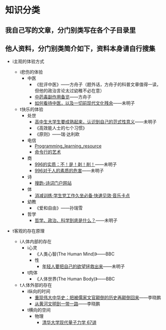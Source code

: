 # 知识分类

## 我自己写的文章，分门别类写在各个子目录里

## 他人资料，分门别类简介如下，资料本身请自行搜集

- i主观的体验方式
	- i悲伤的体验
		- 中医
			- 《批评中医》——方舟子（题外话，方舟子的科普文章值得一读，但他的政治言论太过幼稚不必在意）
			- [中药毒副作用备览](https://www.douban.com/group/topic/4182073/)——方舟子
			- [如何看待中医，以及一切前现代文化残余](https://www.bilibili.com/video/BV1Ed4y1N7mh/)——未明子
	 - t快乐的体验
		- 处世
			- [高中生大学生要成熟起来，认识到自己的范式性意义](https://www.bilibili.com/video/BV13e4y1e7ss/)——未明子
			- 《高效能人士的七个习惯》
			- 《原则》——瑞·达利欧
		- 电信
			- [Programming_learning_resource](https://github.com/shihyu/Programming_learning_resource)
			- [命令行的艺术](https://github.com/jlevy/the-art-of-command-line/blob/master/README-zh.md)
		- 商
			- [996的实质：不！是！剥！削！](https://space.bilibili.com/23191782/)——未明子
			- [996对于人的素质的危害](https://www.bilibili.com/video/BV1Pq4y1x7fi/)——未明子
		- 诗
			- [搜韵-诗词门户网站](https://sou-yun.cn/)
		- 体
			- [消减训练·学生党工作久坐必备·快速见效·音乐卡点](https://www.bilibili.com/video/BV1gy4y1J7Bg/)
		- 幼教
			- 《爱和自由》——孙瑞雪
		- 哲学
			- [哲学、政治、科学到底是什么？](https://www.bilibili.com/video/BV1Jt4y1w71y/)——未明子

- t客观的存在原理
	- i人体内部的存在
		- i心灵
			- 《人类心智(The Human Mind)》——BBC
			- 性
				- [年轻人要把自己的欲望拯救出来](https://www.bilibili.com/video/BV1WK411U7Mr/)——未明子
		- t肉体
			- 《人体世界(The Human Body)》——BBC
	- t人体外部的存在
		- i纵向的时间
			- [重现伟大中华史：把被儒家文官颠倒的历史再颠倒回来](http://www.xinfajia.net/15955.html)——李晓鹏
			- [从黄河文明到一带一路](http://mp.weixin.qq.com/mp/homepage?__biz=MjM5MzY0ODgyNg==&hid=1&sn=61e04d7a48852fd9b70e452649d829e3&scene=18#wechat_redirect)——李晓鹏
		- t横向的空间
			- 物理
				- [清华大学现代量子力学 67讲](https://www.bilibili.com/video/BV1up411R7Hg/)
